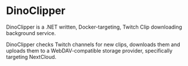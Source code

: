 # DinoClipper
DinoClipper is a .NET written, Docker-targeting, Twitch Clip downloading background service.

DinoClipper checks Twitch channels for new clips, downloads them and uploads them to a WebDAV-compatible storage provider, specifically targeting NextCloud.
